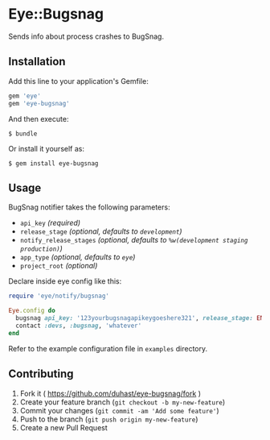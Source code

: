 # Eye::Bugsnag

Sends info about process crashes to BugSnag.

## Installation

Add this line to your application's Gemfile:

```ruby
gem 'eye'
gem 'eye-bugsnag'
```

And then execute:

    $ bundle

Or install it yourself as:

    $ gem install eye-bugsnag

## Usage

BugSnag notifier takes the following parameters:

- `api_key` _(required)_
- `release_stage`  _(optional, defaults to `development`)_
- `notify_release_stages`  _(optional, defaults to `%w(development staging production)`)_
- `app_type` _(optional, defaults to `eye`)_
- `project_root` _(optional)_

Declare inside eye config like this:

```ruby
require 'eye/notify/bugsnag'

Eye.config do
  bugsnag api_key: '123yourbugsnagapikeygoeshere321', release_stage: ENV['RAILS_ENV'], notify_release_stages: %w(staging production)
  contact :devs, :bugsnag, 'whatever'
end
```

Refer to the example configuration file in `examples` directory.

## Contributing

1. Fork it ( https://github.com/duhast/eye-bugsnag/fork )
2. Create your feature branch (`git checkout -b my-new-feature`)
3. Commit your changes (`git commit -am 'Add some feature'`)
4. Push to the branch (`git push origin my-new-feature`)
5. Create a new Pull Request
